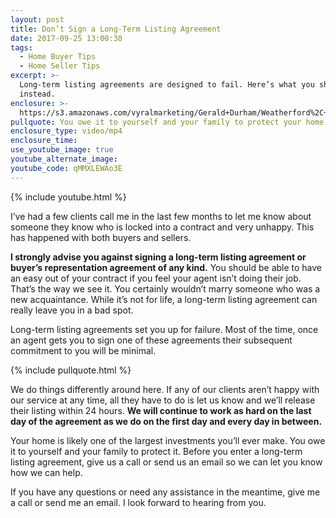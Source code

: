 ```yaml
---
layout: post
title: Don’t Sign a Long-Term Listing Agreement
date: 2017-09-25 13:00:38
tags:
  - Home Buyer Tips
  - Home Seller Tips
excerpt: >-
  Long-term listing agreements are designed to fail. Here’s what you should do
  instead.
enclosure: >-
  https://s3.amazonaws.com/vyralmarketing/Gerald+Durham/Weatherford%2C+TX+Real+Estate+Listing+Agreement.mp4
pullquote: You owe it to yourself and your family to protect your home.
enclosure_type: video/mp4
enclosure_time:
use_youtube_image: true
youtube_alternate_image:
youtube_code: qMMXLEWAo3E
---
```



{% include youtube.html %}

I’ve had a few clients call me in the last few months to let me know about someone they know who is locked into a contract and very unhappy. This has happened with both buyers and sellers.&nbsp;

**I strongly advise you against signing a long-term listing agreement or buyer’s representation agreement of any kind.** You should be able to have an easy out of your contract if you feel your agent isn’t doing their job. That’s the way we see it. You certainly wouldn’t marry someone who was a new acquaintance. While it’s not for life, a long-term listing agreement can really leave you in a bad spot.

Long-term listing agreements set you up for failure. Most of the time, once an agent gets you to sign one of these agreements their subsequent commitment to you will be minimal.

{% include pullquote.html %}

We do things differently around here. If any of our clients aren’t happy with our service at any time, all they have to do is let us know and we’ll release their listing within 24 hours. **We will continue to work as hard on the last day of the agreement as we do on the first day and every day in between.**&nbsp;

Your home is likely one of the largest investments you’ll ever make. You owe it to yourself and your family to protect it. Before you enter a long-term listing agreement, give us a call or send us an email so we can let you know how we can help.

If you have any questions or need any assistance in the meantime, give me a call or send me an email. I look forward to hearing from you.